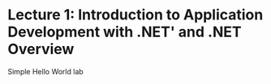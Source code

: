 # Lecture 1: Introduction to Application Development with .NET' and .NET Overview

Simple Hello World lab
